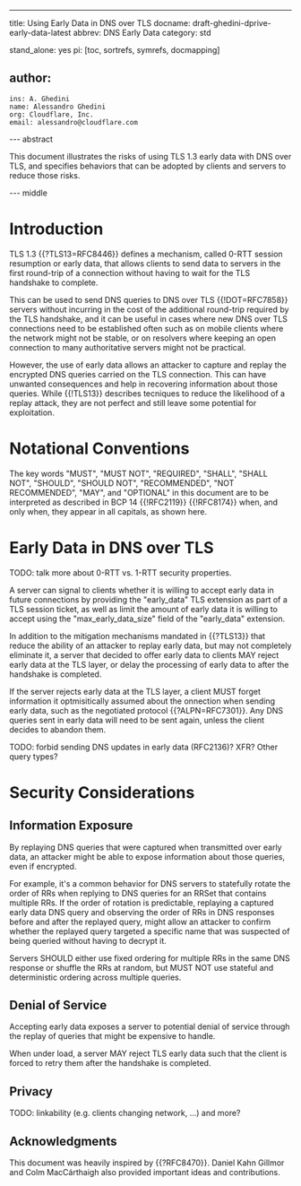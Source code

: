 ---
title: Using Early Data in DNS over TLS
docname: draft-ghedini-dprive-early-data-latest
abbrev: DNS Early Data
category: std

stand_alone: yes
pi: [toc, sortrefs, symrefs, docmapping]

author:
 -
    ins: A. Ghedini
    name: Alessandro Ghedini
    org: Cloudflare, Inc.
    email: alessandro@cloudflare.com

--- abstract

This document illustrates the risks of using TLS 1.3 early data with DNS over
TLS, and specifies behaviors that can be adopted by clients and servers to
reduce those risks.

--- middle

# Introduction

TLS 1.3 {{?TLS13=RFC8446}} defines a mechanism, called 0-RTT session resumption
or early data, that allows clients to send data to servers in the first
round-trip of a connection without having to wait for the TLS handshake to
complete.

This can be used to send DNS queries to DNS over TLS {{!DOT=RFC7858}} servers
without incurring in the cost of the additional round-trip required by the
TLS handshake, and it can be useful in cases where new DNS over TLS connections
need to be established often such as on mobile clients where the network might
not be stable, or on resolvers where keeping an open connection to many
authoritative servers might not be practical.

However, the use of early data allows an attacker to capture and replay the
encrypted DNS queries carried on the TLS connection. This can have unwanted
consequences and help in recovering information about those queries. While
{{!TLS13}} describes tecniques to reduce the likelihood of a replay attack,
they are not perfect and still leave some potential for exploitation.

# Notational Conventions

The key words "MUST", "MUST NOT", "REQUIRED", "SHALL", "SHALL NOT", "SHOULD",
"SHOULD NOT", "RECOMMENDED", "NOT RECOMMENDED", "MAY", and "OPTIONAL" in this
document are to be interpreted as described in BCP 14 {{!RFC2119}} {{!RFC8174}}
when, and only when, they appear in all capitals, as shown here.

# Early Data in DNS over TLS

TODO: talk more about 0-RTT vs. 1-RTT security properties.

A server can signal to clients whether it is willing to accept early data in
future connections by providing the "early_data" TLS extension as part of a TLS
session ticket, as well as limit the amount of early data it is willing to
accept using the "max_early_data_size" field of the "early_data" extension.

In addition to the mitigation mechanisms mandated in {{?TLS13}} that reduce the
ability of an attacker to replay early data, but may not completely eliminate
it, a server that decided to offer early data to clients MAY reject early data
at the TLS layer, or delay the processing of early data to after the handshake
is completed.

If the server rejects early data at the TLS layer, a client MUST forget
information it optmisitically assumed about the onnection when sending early
data, such as the negotiated protocol {{?ALPN=RFC7301}}. Any DNS queries sent
in early data will need to be sent again, unless the client decides to abandon
them.

TODO: forbid sending DNS updates in early data (RFC2136)? XFR? Other query
types?

# Security Considerations

## Information Exposure

By replaying DNS queries that were captured when transmitted over early data,
an attacker might be able to expose information about those queries, even if
encrypted.

For example, it's a common behavior for DNS servers to statefully rotate the
order of RRs when replying to DNS queries for an RRSet that contains multiple
RRs. If the order of rotation is predictable, replaying a captured early data
DNS query and observing the order of RRs in DNS responses before and after the
replayed query, might allow an attacker to confirm whether the replayed query
targeted a specific name that was suspected of being queried without having to
decrypt it.

Servers SHOULD either use fixed ordering for multiple RRs in the same DNS
response or shuffle the RRs at random, but MUST NOT use stateful and
deterministic ordering across multiple queries.

## Denial of Service

Accepting early data exposes a server to potential denial of service through
the replay of queries that might be expensive to handle.

When under load, a server MAY reject TLS early data such that the client is
forced to retry them after the handshake is completed.

## Privacy

TODO: linkability (e.g. clients changing network, ...) and more?

## Acknowledgments

This document was heavily inspired by {{?RFC8470}}. Daniel Kahn Gillmor and Colm
MacCárthaigh also provided important ideas and contributions.
